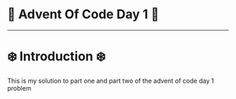 # :santa:  Advent Of Code Day 1 :santa:

---

# :snowflake: Introduction :snowflake:



 This is my solution to part one and part two of the advent of code day 1 problem


